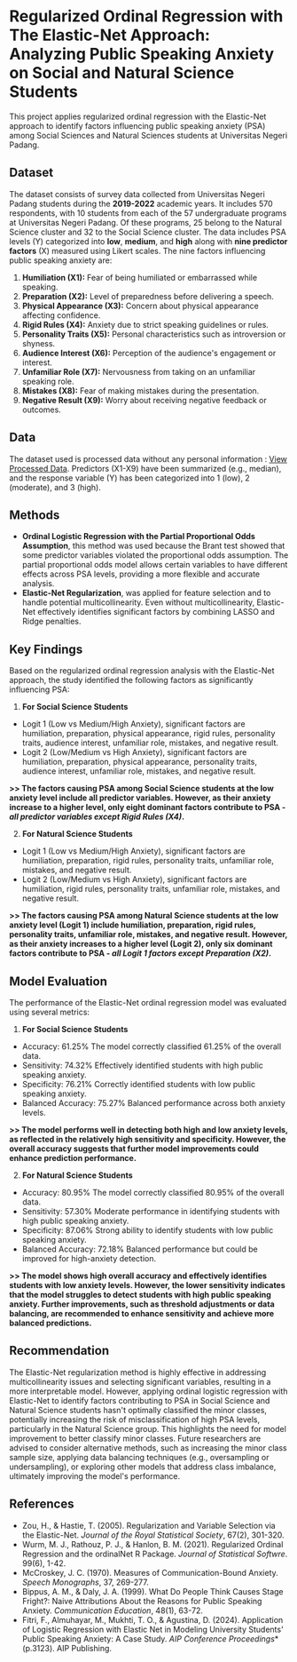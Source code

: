 # Regularized Ordinal Regression with The Elastic-Net Approach: Analyzing Public Speaking Anxiety on Social and Natural Science Students
This project applies regularized ordinal regression with the Elastic-Net approach to identify factors influencing public speaking anxiety (PSA) among Social Sciences and Natural Sciences students at Universitas Negeri Padang.

## Dataset
The dataset consists of survey data collected from Universitas Negeri Padang students during the **2019-2022** academic years. It includes 570 respondents, with 10 students from each of the 57 undergraduate programs at Universitas Negeri Padang. Of these programs, 25 belong to the Natural Science cluster and 32 to the Social Science cluster. The data includes PSA levels (Y) categorized into **low**, **medium**, and **high** along with **nine predictor factors** (X) measured using Likert scales. The nine factors influencing public speaking anxiety are:
1. **Humiliation (X1):** Fear of being humiliated or embarrassed while speaking.
2. **Preparation (X2):** Level of preparedness before delivering a speech.
3. **Physical Appearance (X3):** Concern about physical appearance affecting confidence.
4. **Rigid Rules (X4):** Anxiety due to strict speaking guidelines or rules.
5. **Personality Traits (X5):** Personal characteristics such as introversion or shyness.
6. **Audience Interest (X6):** Perception of the audience's engagement or interest.
7. **Unfamiliar Role (X7):** Nervousness from taking on an unfamiliar speaking role.
8. **Mistakes (X8):** Fear of making mistakes during the presentation.
9. **Negative Result (X9):** Worry about receiving negative feedback or outcomes.

## Data
The dataset used is processed data without any personal information : [View Processed Data](https://docs.google.com/spreadsheets/d/1UXRDB_7Yplv1DFCyZF4BsCoppb9mI2jf/edit?usp=drive_link&ouid=109276743875903220779&rtpof=true&sd=true). Predictors (X1-X9) have been summarized (e.g., median), and the response variable (Y) has been categorized into 1 (low), 2 (moderate), and 3 (high).

## Methods
- **Ordinal Logistic Regression with the Partial Proportional Odds Assumption**, this method was used because the Brant test showed that some predictor variables violated the proportional odds assumption. The partial proportional odds model allows certain variables to have different effects across PSA levels, providing a more flexible and accurate analysis.
- **Elastic-Net Regularization**, was applied for feature selection and to handle potential multicollinearity. Even without multicollinearity, Elastic-Net effectively identifies significant factors by combining LASSO and Ridge penalties.

## Key Findings
Based on the regularized ordinal regression analysis with the Elastic-Net approach, the study identified the following factors as significantly influencing PSA:
1. **For Social Science Students**
- Logit 1 (Low vs Medium/High Anxiety), significant factors are humiliation, preparation, physical appearance, rigid rules, personality traits, audience interest, unfamiliar role, mistakes, and negative result.
- Logit 2 (Low/Medium vs High Anxiety), significant factors are humiliation, preparation, physical appearance, personality traits, audience interest, unfamiliar role, mistakes, and negative result.

**>> The factors causing PSA among Social Science students at the low anxiety level include all predictor variables. However, as their anxiety increase to a higher level, only eight dominant factors contribute to PSA - *all predictor variables except Rigid Rules (X4)*.**
  
2. **For Natural Science Students**
- Logit 1 (Low vs Medium/High Anxiety), significant factors are humiliation, preparation, rigid rules, personality traits, unfamiliar role, mistakes, and negative result.
- Logit 2 (Low/Medium vs High Anxiety), significant factors are humiliation, rigid rules, personality traits, unfamiliar role, mistakes, and negative result.

**>> The factors causing PSA among Natural Science students at the low anxiety level (Logit 1) include humiliation, preparation, rigid rules, personality traits, unfamiliar role, mistakes, and negative result. However, as their anxiety increases to a higher level (Logit 2), only six dominant factors contribute to PSA - *all Logit 1 factors except Preparation (X2)*.**

## Model Evaluation
The performance of the Elastic-Net ordinal regression model was evaluated using several metrics:
1. **For Social Science Students**
- Accuracy: 61.25%
The model correctly classified 61.25% of the overall data.
- Sensitivity: 74.32%
Effectively identified students with high public speaking anxiety.
- Specificity: 76.21%
Correctly identified students with low public speaking anxiety.
- Balanced Accuracy: 75.27%
Balanced performance across both anxiety levels.

**>> The model performs well in detecting both high and low anxiety levels, as reflected in the relatively high sensitivity and specificity. However, the overall accuracy suggests that further model improvements could enhance prediction performance.**

2. **For Natural Science Students**
- Accuracy: 80.95%
The model correctly classified 80.95% of the overall data.
- Sensitivity: 57.30%
Moderate performance in identifying students with high public speaking anxiety.
- Specificity: 87.06%
Strong ability to identify students with low public speaking anxiety.
- Balanced Accuracy: 72.18%
Balanced performance but could be improved for high-anxiety detection.

**>> The model shows high overall accuracy and effectively identifies students with low anxiety levels. However, the lower sensitivity indicates that the model struggles to detect students with high public speaking anxiety. Further improvements, such as threshold adjustments or data balancing, are recommended to enhance sensitivity and achieve more balanced predictions.**

## Recommendation 
The Elastic-Net regularization method is highly effective in addressing multicollinearity issues and selecting significant variables, resulting in a more interpretable model. However, applying ordinal logistic regression with Elastic-Net to identify factors contributing to PSA in Social Science and Natural Science students hasn't optimally classified the minor classes, potentially increasing the risk of misclassification of high PSA levels, particularly in the Natural Science group. This highlights the need for model improvement to better classify minor classes. Future researchers are advised to consider alternative methods, such as increasing the minor class sample size, applying data balancing techniques (e.g., oversampling or undersampling), or exploring other models that address class imbalance, ultimately improving the model's performance.

## References
- Zou, H., & Hastie, T. (2005). Regularization and Variable Selection via the Elastic-Net. *Journal of the Royal Statistical Society*, 67(2), 301-320.
- Wurm, M. J., Rathouz, P. J., & Hanlon, B. M. (2021). Regularized Ordinal Regression and the ordinalNet R Package. *Journal of Statistical Softwre*. 99(6), 1-42.
- McCroskey, J. C. (1970). Measures of Communication-Bound Anxiety. *Speech Monographs*, 37, 269-277.
- Bippus, A. M., & Daly, J. A. (1999). What Do People Think Causes Stage Fright?: Naive Attributions About the Reasons for Public Speaking Anxiety. *Communication Education*, 48(1), 63-72.
- Fitri, F., Almuhayar, M., Mukhti, T. O., & Agustina, D. (2024). Application of Logistic Regression with Elastic Net in Modeling University Students' Public Speaking Anxiety: A Case Study. *AIP Conference Proceedings** (p.3123). AIP Publishing.
